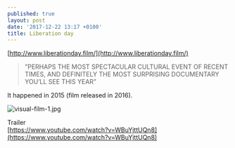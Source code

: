 ```yaml
---
published: true
layout: post
date: '2017-12-22 13:17 +0100'
title: Liberation day
---
```

[http://www.liberationday.film/](http://www.liberationday.film/)

> ”PERHAPS THE MOST SPECTACULAR CULTURAL
EVENT OF RECENT TIMES, AND DEFINITELY THE MOST
SURPRISING DOCUMENTARY YOU’LL SEE THIS YEAR”

It happened in 2015 (film released in 2016).

![visual-film-1.jpg]({{site.baseurl}}/media/visual-film-1.jpg)

Trailer  
[https://www.youtube.com/watch?v=WBuYjttUQn8](https://www.youtube.com/watch?v=WBuYjttUQn8)

